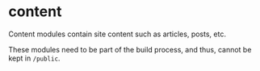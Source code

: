 # content

Content modules contain site content such as articles, posts, etc.

These modules need to be part of the build process, and thus, cannot be kept in `/public`.

